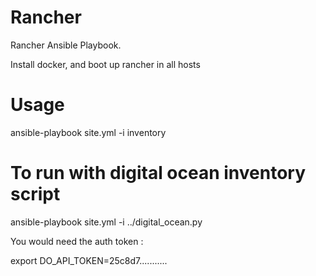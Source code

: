 # Rancher
Rancher Ansible Playbook.

Install docker, and boot up rancher in all hosts

# Usage

ansible-playbook site.yml -i inventory

# To run with digital ocean inventory script

ansible-playbook site.yml -i ../digital_ocean.py

You would need the auth token :

export DO_API_TOKEN=25c8d7...........